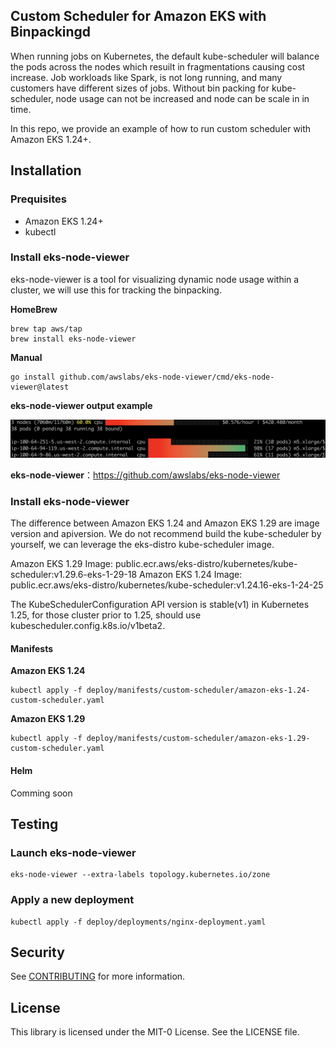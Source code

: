 ## Custom Scheduler for Amazon EKS with Binpackingd

When running jobs on Kubernetes, the default kube-scheduler will balance the pods across the nodes which resuilt in fragmentations causing cost increase. Job workloads like Spark, is not long running, and many customers have different sizes of jobs. Without bin packing for kube-scheduler, node usage can not be increased and node can be scale in in time.

In this repo, we provide an example of how to run custom scheduler with Amazon EKS 1.24+.


## Installation

### Prequisites

* Amazon EKS 1.24+
* kubectl

### Install eks-node-viewer

eks-node-viewer is a tool for visualizing dynamic node usage within a cluster, we will use this for tracking the binpacking.

**HomeBrew**

```shell
brew tap aws/tap
brew install eks-node-viewer
```

**Manual**

```shell
go install github.com/awslabs/eks-node-viewer/cmd/eks-node-viewer@latest
```

**eks-node-viewer output example**

![EKS Node Viewer](assets/images/eks-node-viewer-example.png "EKS Node Viewer")


**eks-node-viewer**：https://github.com/awslabs/eks-node-viewer

### Install eks-node-viewer

The difference between Amazon EKS 1.24 and Amazon EKS 1.29 are image version and apiversion.
We do not recommend build the kube-scheduler by yourself, we can leverage the eks-distro kube-scheduler image.

Amazon EKS 1.29 Image: public.ecr.aws/eks-distro/kubernetes/kube-scheduler:v1.29.6-eks-1-29-18
Amazon EKS 1.24 Image: public.ecr.aws/eks-distro/kubernetes/kube-scheduler:v1.24.16-eks-1-24-25

The KubeSchedulerConfiguration API version is stable(v1) in Kubernetes 1.25, for those cluster prior to 1.25, should use kubescheduler.config.k8s.io/v1beta2.

#### Manifests

**Amazon EKS 1.24**

```shell
kubectl apply -f deploy/manifests/custom-scheduler/amazon-eks-1.24-custom-scheduler.yaml
```

**Amazon EKS 1.29**

```shell
kubectl apply -f deploy/manifests/custom-scheduler/amazon-eks-1.29-custom-scheduler.yaml
```

#### Helm

Comming soon


## Testing

### Launch eks-node-viewer

```shell
eks-node-viewer --extra-labels topology.kubernetes.io/zone
```

### Apply a new deployment

```shell
kubectl apply -f deploy/deployments/nginx-deployment.yaml

```

## Security

See [CONTRIBUTING](CONTRIBUTING.md#security-issue-notifications) for more information.

## License

This library is licensed under the MIT-0 License. See the LICENSE file.

